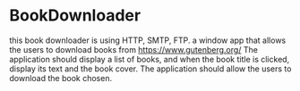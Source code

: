 # BookDownloader
this book downloader is using  HTTP, SMTP, FTP. a window app that allows the users to download books from  https://www.gutenberg.org/  The application should display a list of books, and when the book title  is clicked, display its text and the book cover.  The application should allow the users to download the book chosen.  
